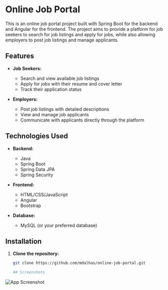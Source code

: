 # Online Job Portal

This is an online job portal project built with Spring Boot for the backend and Angular for the frontend. The project aims to provide a platform for job seekers to search for job listings and apply for jobs, while also allowing employers to post job listings and manage applicants.

## Features

- **Job Seekers:**
  - Search and view available job listings
  - Apply for jobs with their resume and cover letter
  - Track their application status
  
- **Employers:**
  - Post job listings with detailed descriptions
  - View and manage job applicants
  - Communicate with applicants directly through the platform

## Technologies Used

- **Backend:**
  - Java
  - Spring Boot
  - Spring Data JPA
  - Spring Security
  
- **Frontend:**
  - HTML/CSS/JavaScript
  - Angular
  - Bootstrap
  
- **Database:**
  - MySQL (or your preferred database)
  
## Installation

1. **Clone the repository:**
   ```bash
   git clone https://github.com/mdalhas/online-job-portal.git

   ## Screenshots

![App Screenshot](https://github.com/mdalhas/Online-Job-Portal/blob/main/OnlineJobPortal/job-portal-screenshoot/home-1.PNG)
